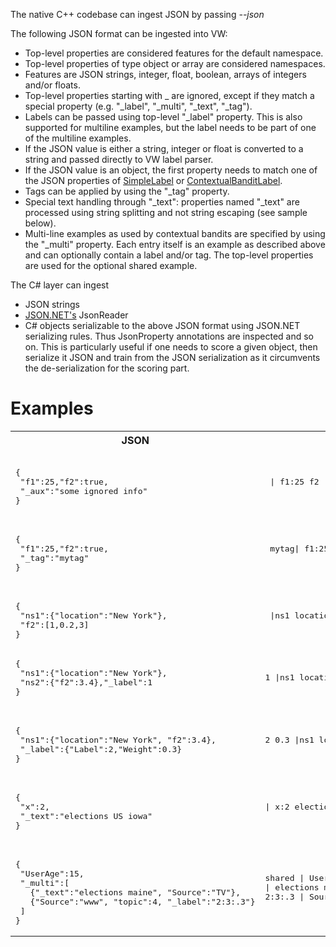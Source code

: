 The native C++ codebase can ingest JSON by passing _--json_

The following JSON format can be ingested into VW:

* Top-level properties are considered features for the default namespace.
* Top-level properties of type object or array are considered namespaces.
* Features are JSON strings, integer, float, boolean, arrays of integers and/or floats.
* Top-level properties starting with _ are ignored, except if they match a special property (e.g. "_label", "_multi", "_text", "_tag").
* Labels can be passed using top-level "_label" property. This is also supported for multiline examples, but the label needs to be part of one of the multiline examples.
 * If the JSON value is either a string, integer or float is converted to a string and passed directly to VW label parser.
 * If the JSON value is an object, the first property needs to match one of the JSON properties of [SimpleLabel](https://github.com/JohnLangford/vowpal_wabbit/blob/master/cs/cli/vw_label.h#L169) or [ContextualBanditLabel](https://github.com/JohnLangford/vowpal_wabbit/blob/master/cs/cli/vw_label.h#L37).  
* Tags can be applied by using the "_tag" property.
* Special text handling through "_text": properties named "_text" are processed using string splitting and not string escaping (see sample below).
* Multi-line examples as used by contextual bandits are specified by using the "_multi" property. Each entry itself is an example as described above and can optionally contain a label and/or tag. The top-level properties are used for the optional shared example.

The C# layer can ingest
* JSON strings 
* [JSON.NET's](http://www.newtonsoft.com/json) JsonReader
* C# objects serializable to the above JSON format using JSON.NET serializing rules. Thus JsonProperty annotations are inspected and so on. This is particularly useful if one needs to score a given object, then serialize it JSON and train from the JSON serialization as it circumvents the de-serialization for the scoring part. 

# Examples
<table><tr><th>JSON</th><th>VW String</th></tr>
<tr><td> 
  <pre lang="json"> 
{
 "f1":25,"f2":true,
 "_aux":"some ignored info"
} </pre> </td><td>
  <pre> | f1:25 f2</pre>
</td></tr>
<tr><td> 
  <pre lang="json"> 
{
 "f1":25,"f2":true,
 "_tag":"mytag"
} </pre> </td><td>
  <pre> mytag| f1:25 f2</pre>
</td></tr>
<tr><td> 
  <pre lang="json"> 
{
 "ns1":{"location":"New York"},
 "f2":[1,0.2,3]
} </pre> </td><td>
  <pre> |ns1 locationNew_York | :1 :.2 :.3</pre>
</td></tr>
<tr><td> 
  <pre lang="json">
{
 "ns1":{"location":"New York"},
 "ns2":{"f2":3.4},"_label":1
} </pre> </td><td>
  <pre>1 |ns1 locationNew_York |ns2 f2:3.4</pre>
</td></tr>

<tr><td> 
  <pre lang="json"> 
{
 "ns1":{"location":"New York", "f2":3.4},
 "_label":{"Label":2,"Weight":0.3}
} </pre> </td><td>
  <pre>2 0.3 |ns1 locationNew_York f2:3.4</pre>
</td></tr>

<tr><td> 
  <pre lang="json"> 
{
 "x":2,
 "_text":"elections US iowa"
} </pre> </td><td>
  <pre>| x:2 elections US iowa</pre>
</td></tr>

<tr><td> 
  <pre lang="json"> 
{
 "UserAge":15,
 "_multi":[
   {"_text":"elections maine", "Source":"TV"},
   {"Source":"www", "topic":4, "_label":"2:3:.3"}
 ]
} </pre> </td><td>
  <pre>
shared | UserAge:15
| elections maine SourceTV
2:3:.3 | Sourcewww topic:4
</pre>
</td></tr>
</table>